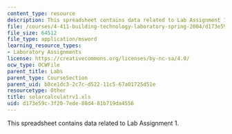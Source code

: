 ```yaml
---
content_type: resource
description: This spreadsheet contains data related to Lab Assignment 1.
file: /courses/4-411-building-technology-laboratory-spring-2004/d173e59c3f207ede88d481b719da4556_solarcalculatrv1.xls
file_size: 64512
file_type: application/msword
learning_resource_types:
- Laboratory Assignments
license: https://creativecommons.org/licenses/by-nc-sa/4.0/
ocw_type: OCWFile
parent_title: Labs
parent_type: CourseSection
parent_uid: b8ce1dc3-2c7c-d522-11c5-67a01725d51e
resourcetype: Other
title: solarcalculatrv1.xls
uid: d173e59c-3f20-7ede-88d4-81b719da4556
---
```

This spreadsheet contains data related to Lab Assignment 1.